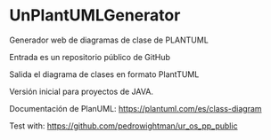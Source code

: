 # UnPlantUMLGenerator

Generador web de diagramas de clase de PLANTUML   

Entrada es un repositorio público de GitHub

Salida el diagrama de clases en formato PlantTUML

Versión inicial para proyectos de JAVA.

Documentación de PlanUML: https://plantuml.com/es/class-diagram

Test with: https://github.com/pedrowightman/ur_os_pp_public

